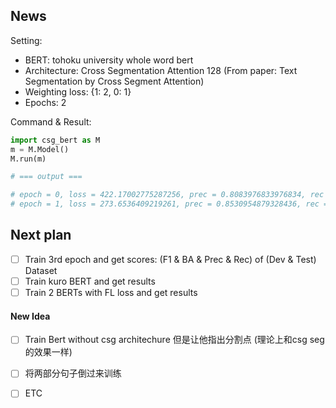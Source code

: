 ## News

Setting: 

* BERT: tohoku university whole word bert
* Architecture: Cross Segmentation Attention 128 (From paper: Text Segmentation by Cross Segment Attention)
* Weighting loss: {1: 2, 0: 1}
* Epochs: 2

Command & Result: 

```py
import csg_bert as M
m = M.Model()
M.run(m)

# === output ===

# epoch = 0, loss = 422.17002775287256, prec = 0.8083976833976834, rec = 0.8387581372058087, f1 = 0.8232981076431557
# epoch = 1, loss = 273.6536409219261, prec = 0.8530954879328436, rec = 0.814221331997997, f1 = 0.8332052267486548

```

## Next plan

- [ ] Train 3rd epoch and get scores: (F1 & BA & Prec & Rec) of (Dev & Test) Dataset
- [ ] Train kuro BERT and get results
- [ ] Train 2 BERTs with FL loss and get results

#### New Idea

- [ ] Train Bert without csg architechure 但是让他指出分割点 (理论上和csg seg的效果一样)
- [ ] 将两部分句子倒过来训练
- [ ] ETC

